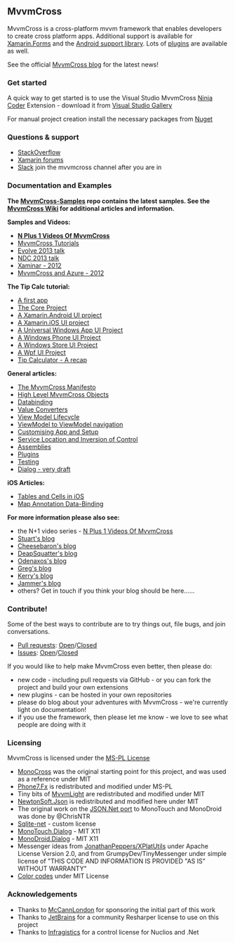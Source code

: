 ## MvvmCross

MvvmCross is a cross-platform mvvm framework that enables developers to create cross platform apps. Additional support is available for [Xamarin.Forms](https://github.com/MvvmCross/MvvmCross-Forms) and the [Android support library](https://github.com/MvvmCross/MvvmCross-AndroidSupport). Lots of [plugins](https://github.com/MvvmCross/MvvmCross-Plugins) are available as well.

See the official [MvvmCross blog](http://mvvmcross.com/) for the latest news!

### Get started

A quick way to get started is to use the Visual Studio MvvmCross [Ninja Coder](https://github.com/asudbury/NinjaCoderForMvvmCross) Extension - download it from [Visual Studio Gallery](https://visualstudiogallery.msdn.microsoft.com/618b51f0-6de8-4f85-95ce-a50c658c7767)

For manual project creation install the necessary packages from [Nuget](https://www.nuget.org/packages?q=mvvmcross)


### Questions & support

* [StackOverflow](http://stackoverflow.com/questions/tagged/mvvmcross)
* [Xamarin forums](http://forums.xamarin.com)
* [Slack](https://xamarinchat.herokuapp.com/) join the mvvmcross channel after you are in


### Documentation and Examples

**The [MvvmCross-Samples](https://github.com/MvvmCross/MvvmCross-Samples) repo contains the latest samples. See the [MvvmCross Wiki](https://github.com/MvvmCross/MvvmCross/wiki) for additional articles and information.**

**Samples and Videos:**

* **[N Plus 1 Videos Of MvvmCross][n1videos]**
* [MvvmCross Tutorials][mvxtuts]
* [Evolve 2013 talk](http://xamarin.com/evolve/2013#session-dnoeeoarfj)
* [NDC 2013 talk](http://slodge.blogspot.co.uk/2013/06/ndc2013-mobile-mvvm-and-xamarin-talks.html)
* [Xaminar - 2012](http://slodge.blogspot.com/2012/12/mvvmcross-video-presentation-xaminar.html)
* [MvvmCross and Azure - 2012](http://slodge.blogspot.co.uk/2012/11/azure-to-wpmonodroidmonotouch-video-of.html)


**The Tip Calc tutorial:**

* [A first app](https://github.com/MvvmCross/MvvmCross/wiki/Tip-Calc-A-first-app)
* [The Core Project](https://github.com/MvvmCross/MvvmCross/wiki/Tip-Calc---The-Core-Project)
* [A Xamarin.Android UI project](https://github.com/MvvmCross/MvvmCross/wiki/Tip-Calc-A-Xamarin.Android-UI-project)
* [A Xamarin.iOS UI project](https://github.com/MvvmCross/MvvmCross/wiki/Tip-Calc-A-Xamarin.iOS-UI-project)
* [A Universal Windows App UI Project](https://github.com/MvvmCross/MvvmCross/wiki/Tip-Calc-A-Universal-Windows-App-UI-Project)
* [A Windows Phone UI Project](https://github.com/MvvmCross/MvvmCross/wiki/Tip-Calc-A-Windows-Phone-UI-Project)
* [A Windows Store UI Project](https://github.com/MvvmCross/MvvmCross/wiki/Tip-Calc-Windows-Store-Project)
* [A Wpf UI Project](https://github.com/MvvmCross/MvvmCross/wiki/Tip-Calculator-A-Wpf-UI-Project)
* [Tip Calculator -  A recap](https://github.com/MvvmCross/MvvmCross/wiki/Tip-Calculator---A-recap)

**General articles:**

* [The MvvmCross Manifesto](https://github.com/MvvmCross/MvvmCross/wiki/The-MvvmCross-Manifesto)
* [High Level MvvmCross Objects](https://github.com/MvvmCross/MvvmCross/wiki/High-Level-MvvmCross-Objects)
* [Databinding](https://github.com/MvvmCross/MvvmCross/wiki/Databinding)
* [Value Converters](https://github.com/MvvmCross/MvvmCross/wiki/Value-Converters)
* [View Model Lifecycle](https://github.com/MvvmCross/MvvmCross/wiki/View-Model-Lifecycle)
* [ViewModel  to ViewModel navigation](https://github.com/MvvmCross/MvvmCross/wiki/ViewModel--to-ViewModel-navigation)
* [Customising App and Setup ](https://github.com/MvvmCross/MvvmCross/wiki/Customising-using-App-and-Setup)
* [Service Location and Inversion of Control](https://github.com/MvvmCross/MvvmCross/wiki/Service-Location-and-Inversion-of-Control)
* [Assemblies](https://github.com/MvvmCross/MvvmCross/wiki/MvvmCross-Assemblies)
* [Plugins](https://github.com/MvvmCross/MvvmCross/wiki/MvvmCross-plugins)
* [Testing](https://github.com/MvvmCross/MvvmCross/wiki/Testing)
* [Dialog - very draft](https://github.com/MvvmCross/MvvmCross/wiki/CrossUI---MonoTouch.Dialog-and-MonoDroid.Dialog-with-MvvmCross)

**iOS Articles:**

* [Tables and Cells in iOS](https://github.com/MvvmCross/MvvmCross/wiki/Tables-and-Cells-in-iOS)
* [Map Annotation Data-Binding](https://github.com/MvvmCross/MvvmCross/wiki/Map-Annotation-Data-Binding)

**For more information please also see:**

* the N+1 video series - [N Plus 1 Videos Of MvvmCross][n1videos]
* [Stuart's blog][slogdeblog]
* [Cheesebaron's blog][cheesebaron]
* [DeapSquatter's blog][deapsquatter]
* [Odenaxos's blog][odenaxos]
* [Greg's blog][gshackles] 
* [Kerry's blog][lothrop]
* [Jammer's blog](http://www.jammer.biz/category/geek-bits/)
* others? Get in touch if you think your blog should be here......


### Contribute!

Some of the best ways to contribute are to try things out, file bugs, and join conversations.

* [Pull requests](https://github.com/MvvmCross/MvvmCross/pulls): [Open](https://github.com/MvvmCross/MvvmCross/pulls?q=is%3Aopen+is%3Apr)/[Closed](https://github.com/MvvmCross/MvvmCross/pulls?q=is%3Apr+is%3Aclosed)
* [Issues](https://github.com/MvvmCross/MvvmCross/issues): [Open](https://github.com/MvvmCross/MvvmCross/issues?q=is%3Aopen+is%3Aissue)/[Closed](https://github.com/MvvmCross/MvvmCross/issues?q=is%3Aissue+is%3Aclosed)

If you would like to help make MvvmCross even better, then please do:

* new code - including pull requests via GitHub - or you can fork the project and build your own extensions
* new plugins - can be hosted in your own repositories
* please do blog about your adventures with MvvmCross - we're currently light on documentation!
* if you use the framework, then please let me know - we love to see what people are doing with it


### Licensing

MvvmCross is licensed under the [MS-PL License](http://opensource.org/licenses/ms-pl.html)

* [MonoCross](http://code.google.com/p/monocross/) was the original starting point for this project, and was used as a reference under MIT
* [Phone7.Fx](http://phone7.codeplex.com) is redistributed and modified under MS-PL
* Tiny bits of [MvvmLight](http://mvvmlight.codeplex.com/) are redistributed and modified under MIT
* [NewtonSoft.Json](https://github.com/JamesNK/Newtonsoft.Json) is redistributed and modified here under MIT
* The original work on the [JSON.Net port](https://github.com/chrisntr/Newtonsoft.Json) to MonoTouch and MonoDroid was done by @ChrisNTR
* [Sqlite-net](https://github.com/praeclarum/sqlite-net/blob/master/license.md) - custom license
* [MonoTouch.Dialog](https://github.com/migueldeicaza/MonoTouch.Dialog) - MIT X11 
* [MonoDroid.Dialog](https://github.com/kevinmcmahon/MonoDroid.Dialog) - MIT X11
* Messenger ideas from [JonathanPeppers/XPlatUtils](https://github.com/jonathanpeppers/XPlatUtils) under Apache License Version 2.0, and from GrumpyDev/TinyMessenger under simple license of "THIS CODE AND INFORMATION IS PROVIDED "AS IS" WITHOUT WARRANTY"
* [Color codes](https://github.com/mono/sysdrawing-coregraphics) under MIT License


### Acknowledgements

* Thanks to [McCannLondon](http://blogs.mccannlondon.co.uk/) for sponsoring the initial part of this work
* Thanks to [JetBrains](http://jetbrains.com) for a community Resharper license to use on this project
* Thanks to [Infragistics](http://www.infragistics.com/) for a control license for Nuclios and .Net


[ninja]: http://i.imgur.com/eJ3ewEq.png "Ninja Plugin"
[ninjavsgallery]: http://visualstudiogallery.msdn.microsoft.com/618b51f0-6de8-4f85-95ce-a50c658c7767 "Ninja Coder Visual Studio Gallery"
[n1]: http://mvvmcross.wordpress.com "MvvmCross N+1 table of contents"
[n1github]: https://github.com/MvvmCross/NPlus1DaysOfMvvmCross "MvvmCross N+1 on GitHub"
[n1videos]: https://github.com/MvvmCross/MvvmCross/wiki/N-1-Videos-Of-MvvmCross
[mvxtuts]: https://github.com/MvvmCross/MvvmCross-Tutorials/ "MvvmCross Tutorials"
[mvxwiki]: https://github.com/MvvmCross/MvvmCross/wiki "MvvmCross Wiki"
[mvxnuget]: https://www.nuget.org/packages?q=mvvmcross "MvvmCross on NuGet"
[mvxbin]: https://github.com/mvvmcross/MvvmCross-Binaries/ "MvvmCross Binaries"
[cirrious]: http://www.cirrious.com
[slogdeblog]: http://slodge.blogspot.co.uk/ "Stuart Lodge's blog"
[jabbr]: http://jabbr.net/#/rooms/mvvmcross "MvvmCross on Jabbr.net"
[cheesebaron]: http://blog.ostebaronen.dk/search/label/MvvmCross "Cheesebaron's blog"
[deapsquatter]: http://deapsquatter.blogspot.co.uk/ "DeapSquatter's blog"
[odenaxos]: http://www.e-naxos.com/Blog/?tag=/mvvmcross "Odenaxos's blog"
[gshackles]: http://www.gregshackles.com/tag/mvvmcross/ "Greg Shackle's blog"
[so]: http://stackoverflow.com/questions/tagged/mvvmcross "MvvmCross on StackOverflow"
[xfmvx]: http://forums.xamarin.com/search?Search=mvvmcross "MvvmCross on Xamarin Forums"
[xf]: http://forums.xamarin.com "Xamarin Forums"
[mvxtwitter]: https://twitter.com/MvvmCross "MvvmCross on Twitter"
[mvxmail]: http://slodge.blogspot.co.uk/2013/06/my-standard-reply-to-mvvmcross-support.html "MvvmCross e-mail"
[mvxv3]: http://slodge.blogspot.co.uk/2013/02/mvvmcross-v3.html "MvvmCross v3"
[lothrop]: http://kerry.lothrop.de/tag/mvvmcross/ "Kerry Lothrop's blog"
